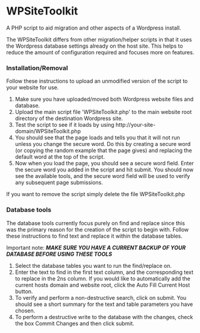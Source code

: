 WPSiteToolkit
=============

A PHP script to aid migration and other aspects of a Wordpress install.

The WPSiteToolkit differs from other migration/helper scripts in that it uses the Wordpress database settings already on the host site. This helps to reduce the amount of configuration required and focuses more on features.

### Installation/Removal
Follow these instructions to upload an unmodified version of the script to your website for use.

1. Make sure you have uploaded/moved both Wordpress website files and database.
2. Upload the main script file 'WPSiteToolkit.php' to the main website root directory of the destination Wordpress site.
3. Test the script to see if it loads by using http://your-site-domain/WPSiteToolkit.php
4. You should see that the page loads and tells you that it will not run unless you change the secure word. Do this by creating a secure word (or copying the random example that the page gives) and replacing the default word at the top of the script.
5. Now when you load the page, you should see a secure word field. Enter the secure word you added in the script and hit submit. You should now see the available tools, and the secure word field will be used to verify any subsequent page submissions.

If you want to remove the script simply delete the file WPSiteToolkit.php

### Database tools
The database tools currently focus purely on find and replace since this was the primary reason for the creation of the script to begin with.
Follow these instructions to find text and replace it within the database tables.

Important note: ***MAKE SURE YOU HAVE A CURRENT BACKUP OF YOUR DATABASE BEFORE USING THESE TOOLS***

1. Select the database tables you want to run the find/replace on.
2. Enter the text to find in the first text column, and the corresponding text to replace in the 2ns column. If you would like to automatically add the current hosts domain and website root, click the Auto Fill Current Host button.
3. To verify and perform a non-destructive search, click on submit. You should see a short summary for the text and table parameters you have chosen.
4. To perform a destructive write to the database with the changes, check the box Commit Changes and then click submit.
